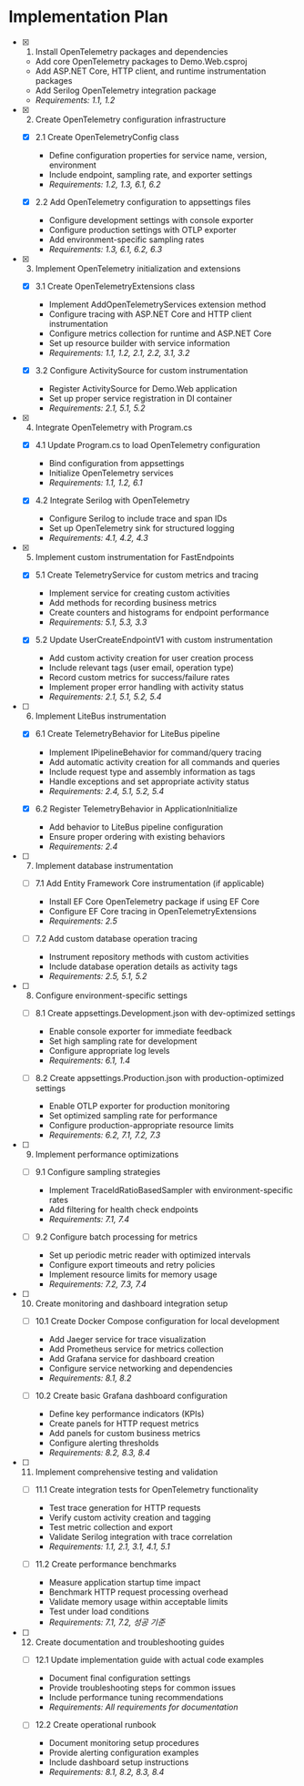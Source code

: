 # Implementation Plan

- [x] 1. Install OpenTelemetry packages and dependencies
  - Add core OpenTelemetry packages to Demo.Web.csproj
  - Add ASP.NET Core, HTTP client, and runtime instrumentation packages
  - Add Serilog OpenTelemetry integration package
  - _Requirements: 1.1, 1.2_

- [x] 2. Create OpenTelemetry configuration infrastructure
  - [x] 2.1 Create OpenTelemetryConfig class
    - Define configuration properties for service name, version, environment
    - Include endpoint, sampling rate, and exporter settings
    - _Requirements: 1.2, 1.3, 6.1, 6.2_
  
  - [x] 2.2 Add OpenTelemetry configuration to appsettings files
    - Configure development settings with console exporter
    - Configure production settings with OTLP exporter
    - Add environment-specific sampling rates
    - _Requirements: 1.3, 6.1, 6.2, 6.3_

- [x] 3. Implement OpenTelemetry initialization and extensions
  - [x] 3.1 Create OpenTelemetryExtensions class
    - Implement AddOpenTelemetryServices extension method
    - Configure tracing with ASP.NET Core and HTTP client instrumentation
    - Configure metrics collection for runtime and ASP.NET Core
    - Set up resource builder with service information
    - _Requirements: 1.1, 1.2, 2.1, 2.2, 3.1, 3.2_
  
  - [x] 3.2 Configure ActivitySource for custom instrumentation
    - Register ActivitySource for Demo.Web application
    - Set up proper service registration in DI container
    - _Requirements: 2.1, 5.1, 5.2_

- [x] 4. Integrate OpenTelemetry with Program.cs
  - [x] 4.1 Update Program.cs to load OpenTelemetry configuration
    - Bind configuration from appsettings
    - Initialize OpenTelemetry services
    - _Requirements: 1.1, 1.2, 6.1_
  
  - [x] 4.2 Integrate Serilog with OpenTelemetry
    - Configure Serilog to include trace and span IDs
    - Set up OpenTelemetry sink for structured logging
    - _Requirements: 4.1, 4.2, 4.3_

- [x] 5. Implement custom instrumentation for FastEndpoints
  - [x] 5.1 Create TelemetryService for custom metrics and tracing
    - Implement service for creating custom activities
    - Add methods for recording business metrics
    - Create counters and histograms for endpoint performance
    - _Requirements: 5.1, 5.3, 3.3_
  
  - [x] 5.2 Update UserCreateEndpointV1 with custom instrumentation
    - Add custom activity creation for user creation process
    - Include relevant tags (user email, operation type)
    - Record custom metrics for success/failure rates
    - Implement proper error handling with activity status
    - _Requirements: 2.1, 5.1, 5.2, 5.4_

- [ ] 6. Implement LiteBus instrumentation
  - [x] 6.1 Create TelemetryBehavior for LiteBus pipeline
    - Implement IPipelineBehavior for command/query tracing
    - Add automatic activity creation for all commands and queries
    - Include request type and assembly information as tags
    - Handle exceptions and set appropriate activity status
    - _Requirements: 2.4, 5.1, 5.2, 5.4_
  
  - [x] 6.2 Register TelemetryBehavior in ApplicationInitialize
    - Add behavior to LiteBus pipeline configuration
    - Ensure proper ordering with existing behaviors
    - _Requirements: 2.4_

- [ ] 7. Implement database instrumentation
  - [ ] 7.1 Add Entity Framework Core instrumentation (if applicable)
    - Install EF Core OpenTelemetry package if using EF Core
    - Configure EF Core tracing in OpenTelemetryExtensions
    - _Requirements: 2.5_
  
  - [ ] 7.2 Add custom database operation tracing
    - Instrument repository methods with custom activities
    - Include database operation details as activity tags
    - _Requirements: 2.5, 5.1, 5.2_

- [ ] 8. Configure environment-specific settings
  - [ ] 8.1 Create appsettings.Development.json with dev-optimized settings
    - Enable console exporter for immediate feedback
    - Set high sampling rate for development
    - Configure appropriate log levels
    - _Requirements: 6.1, 1.4_
  
  - [ ] 8.2 Create appsettings.Production.json with production-optimized settings
    - Enable OTLP exporter for production monitoring
    - Set optimized sampling rate for performance
    - Configure production-appropriate resource limits
    - _Requirements: 6.2, 7.1, 7.2, 7.3_

- [ ] 9. Implement performance optimizations
  - [ ] 9.1 Configure sampling strategies
    - Implement TraceIdRatioBasedSampler with environment-specific rates
    - Add filtering for health check endpoints
    - _Requirements: 7.1, 7.4_
  
  - [ ] 9.2 Configure batch processing for metrics
    - Set up periodic metric reader with optimized intervals
    - Configure export timeouts and retry policies
    - Implement resource limits for memory usage
    - _Requirements: 7.2, 7.3, 7.4_

- [ ] 10. Create monitoring and dashboard integration setup
  - [ ] 10.1 Create Docker Compose configuration for local development
    - Add Jaeger service for trace visualization
    - Add Prometheus service for metrics collection
    - Add Grafana service for dashboard creation
    - Configure service networking and dependencies
    - _Requirements: 8.1, 8.2_
  
  - [ ] 10.2 Create basic Grafana dashboard configuration
    - Define key performance indicators (KPIs)
    - Create panels for HTTP request metrics
    - Add panels for custom business metrics
    - Configure alerting thresholds
    - _Requirements: 8.2, 8.3, 8.4_

- [ ] 11. Implement comprehensive testing and validation
  - [ ] 11.1 Create integration tests for OpenTelemetry functionality
    - Test trace generation for HTTP requests
    - Verify custom activity creation and tagging
    - Test metric collection and export
    - Validate Serilog integration with trace correlation
    - _Requirements: 1.1, 2.1, 3.1, 4.1, 5.1_
  
  - [ ] 11.2 Create performance benchmarks
    - Measure application startup time impact
    - Benchmark HTTP request processing overhead
    - Validate memory usage within acceptable limits
    - Test under load conditions
    - _Requirements: 7.1, 7.2, 성공 기준_

- [ ] 12. Create documentation and troubleshooting guides
  - [ ] 12.1 Update implementation guide with actual code examples
    - Document final configuration settings
    - Provide troubleshooting steps for common issues
    - Include performance tuning recommendations
    - _Requirements: All requirements for documentation_
  
  - [ ] 12.2 Create operational runbook
    - Document monitoring setup procedures
    - Provide alerting configuration examples
    - Include dashboard setup instructions
    - _Requirements: 8.1, 8.2, 8.3, 8.4_